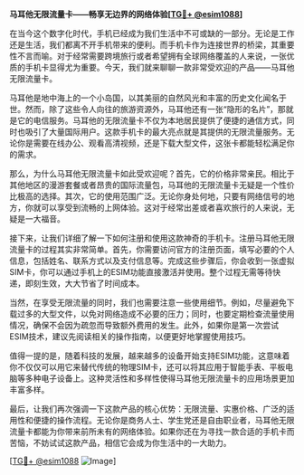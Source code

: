 **马耳他无限流量卡——畅享无边界的网络体验[[TG💪+ @esim1088](https://t.me/s/esim1088)]**

在当今这个数字化时代，手机已经成为我们生活中不可或缺的一部分。无论是工作还是生活，我们都离不开手机带来的便利。而手机卡作为连接世界的桥梁，其重要性不言而喻。对于经常需要跨境旅行或者希望拥有全球网络覆盖的人来说，一张优质的手机卡显得尤为重要。今天，我们就来聊聊一款非常受欢迎的产品——马耳他无限流量卡。

马耳他是地中海上的一个小岛国，以其美丽的自然风光和丰富的历史文化闻名于世。然而，除了这些令人向往的旅游资源外，马耳他还有一张“隐形的名片”，那就是它的电信服务。马耳他的无限流量卡不仅为本地居民提供了便捷的通信方式，同时也吸引了大量国际用户。这款手机卡的最大亮点就是其提供的无限流量服务。无论你是需要在线办公、观看高清视频，还是下载大型文件，这张卡都能轻松满足你的需求。

那么，为什么马耳他无限流量卡如此受欢迎呢？首先，它的价格非常亲民。相比于其他地区的漫游套餐或者昂贵的国际流量包，马耳他的无限流量卡无疑是一个性价比极高的选择。其次，它的使用范围广泛。无论你身处何地，只要有网络信号的地方，你就可以享受到流畅的上网体验。这对于经常出差或者喜欢旅行的人来说，无疑是一大福音。

接下来，让我们详细了解一下如何注册和使用这款神奇的手机卡。注册马耳他无限流量卡的过程其实非常简单。首先，你需要访问官方的注册页面，填写必要的个人信息，包括姓名、联系方式以及支付信息等。完成这些步骤后，你会收到一张虚拟SIM卡，你可以通过手机上的ESIM功能直接激活并使用。整个过程无需等待快递，即刻生效，大大节省了时间成本。

当然，在享受无限流量的同时，我们也需要注意一些使用细节。例如，尽量避免下载过多的大型文件，以免对网络造成不必要的压力；同时，也要定期检查流量使用情况，确保不会因为疏忽而导致额外费用的发生。此外，如果你是第一次尝试ESIM技术，建议先阅读相关的操作指南，以便更好地掌握使用技巧。

值得一提的是，随着科技的发展，越来越多的设备开始支持ESIM功能，这意味着你不仅仅可以用它来替代传统的物理SIM卡，还可以将其应用于智能手表、平板电脑等多种电子设备上。这种灵活性和多样性使得马耳他无限流量卡的应用场景更加丰富多样。

最后，让我们再次强调一下这款产品的核心优势：无限流量、实惠价格、广泛的适用性和便捷的操作流程。无论你是商务人士、学生党还是自由职业者，马耳他无限流量卡都能为你带来前所未有的网络体验。如果你还在为寻找一款合适的手机卡而苦恼，不妨试试这款产品，相信它会成为你生活中的一大助力。

[[TG💪+ @esim1088](https://t.me/s/esim1088) ![Image](https://i.postimg.cc/4NQfJmqS/Snipaste-2025-05-13-00-14-12.png)]